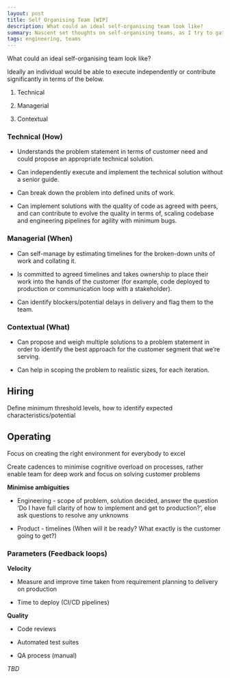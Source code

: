 ```yaml
---
layout: post
title: Self Organising Team [WIP]
description: What could an ideal self-organising team look like?
summary: Nascent set thoughts on self-organising teams, as I try to gather and put together a better model for understanding.
tags: engineering, teams
---
```


What could an ideal self-organising team look like?

Ideally an individual would be able to execute independently or contribute significantly in terms of the below.

1.  Technical
    
2.  Managerial
    
3.  Contextual
    

### Technical (How)

-   Understands the problem statement in terms of customer need and could propose an appropriate technical solution.
    
-   Can independently execute and implement the technical solution without a senior guide.
    
-   Can break down the problem into defined units of work.
    
-   Can implement solutions with the quality of code as agreed with peers, and can contribute to evolve the quality in terms of, scaling codebase and engineering pipelines for agility with minimum bugs.
    

### Managerial (When)

-   Can self-manage by estimating timelines for the broken-down units of work and collating it.
    
-   Is committed to agreed timelines and takes ownership to place their work into the hands of the customer (for example, code deployed to production or communication loop with a stakeholder).
    
-   Can identify blockers/potential delays in delivery and flag them to the team.
    

### Contextual (What)

-   Can propose and weigh multiple solutions to a problem statement in order to identify the best approach for the customer segment that we’re serving.
    
-   Can help in scoping the problem to realistic sizes, for each iteration.
    

## Hiring

Define minimum threshold levels, how to identify expected characteristics/potential

## Operating

Focus on creating the right environment for everybody to excel

Create cadences to minimise cognitive overload on processes, rather enable team for deep work and focus on solving customer problems

**Minimise ambiguities**

-   Engineering - scope of problem, solution decided, answer the question ‘Do I have full clarity of how to implement and get to production?’, else ask questions to resolve any unknowns
    
-   Product - timelines (When will it be ready? What exactly is the customer going to get?)
    

### Parameters (Feedback loops)

**Velocity**

-   Measure and improve time taken from requirement planning to delivery on production
    
-   Time to deploy (CI/CD pipelines)
    

**Quality**

-   Code reviews
    
-   Automated test suites
    
-   QA process (manual)
    

*TBD*